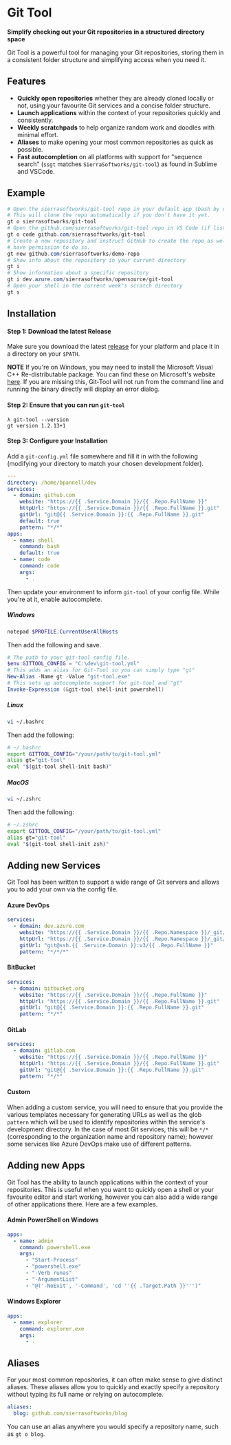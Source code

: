 # Git Tool

**Simplify checking out your Git repositories in a structured directory space**

Git Tool is a powerful tool for managing your Git repositories, storing them in
a consistent folder structure and simplifying access when you need it.

## Features

- **Quickly open repositories** whether they are already cloned locally or not, using your favourite Git services and a concise folder structure.
- **Launch applications** within the context of your repositories quickly and consistently.
- **Weekly scratchpads** to help organize random work and doodles with minimal effort.
- **Aliases** to make opening your most common repositories as quick as possible.
- **Fast autocompletion** on all platforms with support for "sequence search" (`ssgt` matches `SierraSoftworks/git-tool`) as found in Sublime and VSCode.

## Example

```powershell
# Open the sierrasoftworks/git-tool repo in your default app (bash by default)
# This will clone the repo automatically if you don't have it yet.
gt o sierrasoftworks/git-tool
# Open the github.com/sierrasoftworks/git-tool repo in VS Code (if listed in your config)
gt o code github.com/sierrasoftworks/git-tool
# Create a new repository and instruct GitHub to create the repo as well, if you
# have permission to do so.
gt new github.com/sierrasoftworks/demo-repo
# Show info about the repository in your current directory
gt i
# Show information about a specific repository
gt i dev.azure.com/sierrasoftworks/opensource/git-tool
# Open your shell in the current week's scratch directory
gt s
```

## Installation

#### Step 1: Download the latest Release

Make sure you download the latest [release][] for your platform and place it in a directory on your `$PATH`.

**NOTE** If you're on Windows, you may need to install the Microsoft Visual C++ Re-distributable package. You can find these
on Microsoft's website [here](https://support.microsoft.com/en-ie/help/2977003/the-latest-supported-visual-c-downloads). If you
are missing this, Git-Tool will not run from the command line and running the binary directly will display an error dialog.

#### Step 2: Ensure that you can run `git-tool`

```
λ git-tool --version
gt version 1.2.13+1
```

#### Step 3: Configure your Installation

Add a `git-config.yml` file somewhere and fill it in with the following (modifying your directory to match your chosen development folder).

```yaml
---
directory: /home/bpannell/dev
services:
  - domain: github.com
    website: "https://{{ .Service.Domain }}/{{ .Repo.FullName }}"
    httpUrl: "https://{{ .Service.Domain }}/{{ .Repo.FullName }}.git"
    gitUrl: "git@{{ .Service.Domain }}:{{ .Repo.FullName }}.git"
    default: true
    pattern: "*/*"
apps:
  - name: shell
    command: bash
    default: true
  - name: code
    command: code
    args:
      - .
```

Then update your environment to inform `git-tool` of your config file. While you're at it, enable autocomplete.

##### Windows

```powershell
notepad $PROFILE.CurrentUserAllHosts
```

Then add the following and save.

```powershell
# The path to your git-tool config file.
$env:GITTOOL_CONFIG = "C:\dev\git-tool.yml"
# This adds an alias for Git-Tool so you can simply type "gt"
New-Alias -Name gt -Value "git-tool.exe"
# This sets up autocomplete support for git-tool and "gt"
Invoke-Expression (&git-tool shell-init powershell)
```

##### Linux

```bash
vi ~/.bashrc
```

Then add the following:

```bash
# ~/.bashrc
export GITTOOL_CONFIG="/your/path/to/git-tool.yml"
alias gt="git-tool"
eval "$(git-tool shell-init bash)"
```

##### MacOS

```zsh
vi ~/.zshrc
```

Then add the following:

```zsh
# ~/.zshrc
export GITTOOL_CONFIG="/your/path/to/git-tool.yml"
alias gt="git-tool"
eval "$(git-tool shell-init zsh)"
```

## Adding new Services

Git Tool has been written to support a wide range of Git servers and allows you to add your own via the config file.

#### Azure DevOps

```yaml
services:
  - domain: dev.azure.com
    website: "https://{{ .Service.Domain }}/{{ .Repo.Namespace }}/_git/{{ .Repo.Name }}"
    httpUrl: "https://{{ .Service.Domain }}/{{ .Repo.Namespace }}/_git/{{ .Repo.Name }}"
    gitUrl: "git@ssh.{{ .Service.Domain }}:v3/{{ .Repo.FullName }}"
    pattern: "*/*/*"
```

#### BitBucket

```yaml
services:
  - domain: bitbucket.org
    website: "https://{{ .Service.Domain }}/{{ .Repo.FullName }}"
    httpUrl: "https://{{ .Service.Domain }}/{{ .Repo.FullName }}.git"
    gitUrl: "git@{{ .Service.Domain }}:{{ .Repo.FullName }}.git"
    pattern: "*/*"
```

#### GitLab

```yaml
services:
  - domain: gitlab.com
    website: "https://{{ .Service.Domain }}/{{ .Repo.FullName }}"
    httpUrl: "https://{{ .Service.Domain }}/{{ .Repo.FullName }}.git"
    gitUrl: "git@{{ .Service.Domain }}:{{ .Repo.FullName }}.git"
    pattern: "*/*"
```

#### Custom

When adding a custom service, you will need to ensure that you provide the various templates necessary for generating URLs
as well as the glob `pattern` which will be used to identify repositories within the service's development directory. In
the case of most Git services, this will be `*/*` (corresponding to the organization name and repository name); however some
services like Azure DevOps make use of different patterns.

## Adding new Apps

Git Tool has the ability to launch applications within the context of your repositories. This is useful when you want to
quickly open a shell or your favourite editor and start working, however you can also add a wide range of other applications
there. Here are a few examples.

#### Admin PowerShell on Windows

```yaml
apps:
  - name: admin
    command: powershell.exe
    args:
      - "Start-Process"
      - "powershell.exe"
      - "-Verb runas"
      - "-ArgumentList"
      - "@('-NoExit', '-Command', 'cd ''{{ .Target.Path }}''')"
```

#### Windows Explorer

```yaml
apps:
  - name: explorer
    command: explorer.exe
    args:
      - .
```

## Aliases

For your most common repositories, it can often make sense to give distinct aliases. These aliases allow you to quickly and
exactly specify a repository without typing its full name or relying on autocomplete.

```yaml
aliases:
  blog: github.com/sierrasoftworks/blog
```

You can use an alias anywhere you would specify a repository name, such as `gt o blog`.

[release]: https://github.com/SierraSoftworks/git-tool/releases